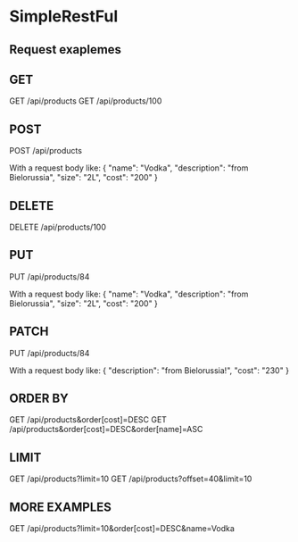 # SimpleRestFul

## Request exaplemes

## GET <READ>

GET /api/products
GET /api/products/100

## POST <CREATE>

POST /api/products

With a request body like:
{
    "name": "Vodka",
    "description": "from Bielorussia",
    "size": "2L",
    "cost": "200"
}

## DELETE

DELETE /api/products/100

## PUT  <UPDATE>

PUT /api/products/84

With a request body like:
{
    "name": "Vodka",
    "description": "from Bielorussia",
    "size": "2L",
    "cost": "200"
}

## PATCH <PARTIAL UPDATE>

PUT /api/products/84

With a request body like:
{
    "description": "from Bielorussia!",
    "cost": "230"
}

## ORDER BY

GET /api/products&order[cost]=DESC
GET /api/products&order[cost]=DESC&order[name]=ASC

## LIMIT

GET /api/products?limit=10
GET /api/products?offset=40&limit=10

## MORE EXAMPLES

GET /api/products?limit=10&order[cost]=DESC&name=Vodka